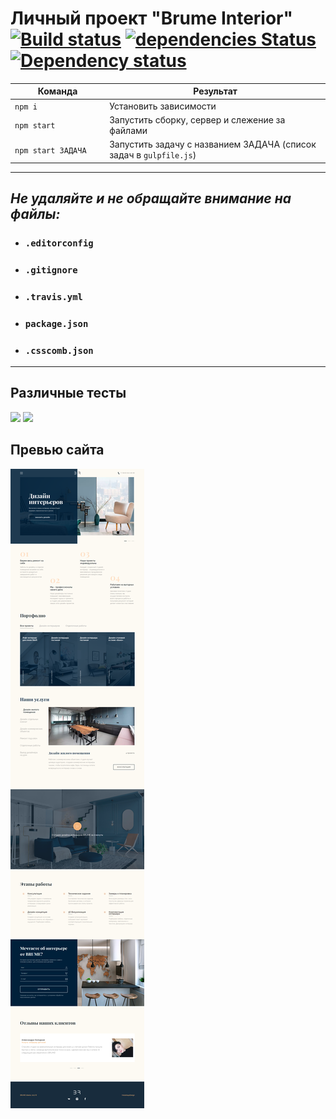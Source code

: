 # Личный проект "Brume Interior" [![Build status][travis-image]][travis-url] [![dependencies Status](https://david-dm.org/webistomin/brume-adaptive/status.svg)](https://david-dm.org/webistomin/brume-adaptive) [![Dependency status][dependency-image]][dependency-url] 

<table>
  <thead>
    <tr>
      <th>Команда</th>
      <th>Результат</th>
    </tr>
  </thead>
  <tbody>
    <tr>
      <td width="30%"><code>npm i</code></td>
      <td>Установить зависимости</td>
    </tr>
    <tr>
      <td><code>npm start</code></td>
      <td>Запустить сборку, сервер и слежение за файлами</td>
    </tr>
    <tr>
      <td><code>npm start ЗАДАЧА</code></td>
      <td>Запустить задачу с названием ЗАДАЧА (список задач в <code>gulpfile.js</code>)</td>
    </tr>
  </tbody>
</table>

---

## _Не удаляйте и не обращайте внимание на файлы:_
*	### `.editorconfig`
*	### `.gitignore`
*	### `.travis.yml`
*	### `package.json`
*	### `.csscomb.json`
---

## Различные тесты
<img src="google.png">
<img src="lighthouse.png">

## Превью сайта
<img src="mockup/mockup.png">

[travis-image]: https://travis-ci.org/webistomin/brume-adaptive.svg?branch=master
[travis-url]: https://travis-ci.org/webistomin/brume-adaptive
[dependency-image]: https://david-dm.org/webistomin/brume-adaptive/dev-status.svg
[dependency-url]: https://david-dm.org/webistomin/brume-adaptive


